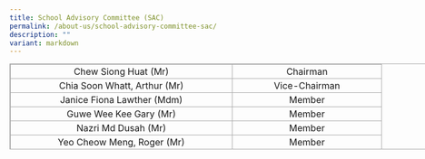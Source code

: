 ```yaml
---
title: School Advisory Committee (SAC)
permalink: /about-us/school-advisory-committee-sac/
description: ""
variant: markdown
---
```

<table class="iveo_table ives_tab_simple3" style="margin: 0px; outline: 0px; padding: 0px; border-collapse: collapse; border: 1px solid rgb(170, 170, 170); width: 890px; height: 152px;"><tbody style="margin: 0px; outline: 0px; padding: 0px;"><tr style="margin: 0px; outline: 0px; padding: 0px;"><td style="margin: 0px; outline: 0px; padding: 2px; text-align: center; border: 1px solid rgb(170, 170, 170); width: 386px;">Chew Siong Huat (Mr)</td><td style="margin: 0px; outline: 0px; padding: 2px; text-align: center; border: 1px solid rgb(170, 170, 170); width: 258px;">Chairman</td></tr><tr style="margin: 0px; outline: 0px; padding: 0px;"><td style="margin: 0px; outline: 0px; padding: 2px; text-align: center; border: 1px solid rgb(170, 170, 170);">Chia Soon Whatt, Arthur (Mr)<br style="margin: 0px; outline: 0px; padding: 0px;"></td><td style="margin: 0px; outline: 0px; padding: 2px; text-align: center; border: 1px solid rgb(170, 170, 170);">Vice-Chairman</td></tr><tr style="margin: 0px; outline: 0px; padding: 0px;"><td style="margin: 0px; outline: 0px; padding: 2px; text-align: center; border: 1px solid rgb(170, 170, 170);">Janice Fiona Lawther (Mdm)<br style="margin: 0px; outline: 0px; padding: 0px;"></td><td style="margin: 0px; outline: 0px; padding: 2px; text-align: center; border: 1px solid rgb(170, 170, 170);">Member</td></tr><tr style="margin: 0px; outline: 0px; padding: 0px;"><td style="margin: 0px; outline: 0px; padding: 2px; text-align: center; border: 1px solid rgb(170, 170, 170);">Guwe Wee Kee Gary (Mr)</td><td style="margin: 0px; outline: 0px; padding: 2px; text-align: center; border: 1px solid rgb(170, 170, 170);">Member</td></tr><tr style="margin: 0px; outline: 0px; padding: 0px;"><td style="margin: 0px; outline: 0px; padding: 2px; text-align: center; border: 1px solid rgb(170, 170, 170);">Nazri Md Dusah (Mr)</td><td style="margin: 0px; outline: 0px; padding: 2px; text-align: center; border: 1px solid rgb(170, 170, 170);">Member</td></tr><tr style="margin: 0px; outline: 0px; padding: 0px;"><td style="margin: 0px; outline: 0px; padding: 2px; text-align: center; border: 1px solid rgb(170, 170, 170);">Yeo Cheow Meng, Roger (Mr)</td><td style="margin: 0px; outline: 0px; padding: 2px; text-align: center; border: 1px solid rgb(170, 170, 170);">Member</td></tr><tr style="margin: 0px; outline: 0px; padding: 0px;"><td style="margin: 0px; outline: 0px; padding: 2px; text-align: center; border: 1px solid rgb(170, 170, 170);">Shaun Tan Zhonghao (Mr)</td><td style="margin: 0px; outline: 0px; padding: 2px; text-align: center; border: 1px solid rgb(170, 170, 170);">Member</td></tr><tr style="margin: 0px; outline: 0px; padding: 0px;"><td style="margin: 0px; outline: 0px; padding: 2px; text-align: center; border: 1px solid rgb(170, 170, 170);">Julia Tay Swan Choo (Ms)</td><td style="margin: 0px; outline: 0px; padding: 2px; text-align: center; border: 1px solid rgb(170, 170, 170);">Member</td></tr></tbody></table>